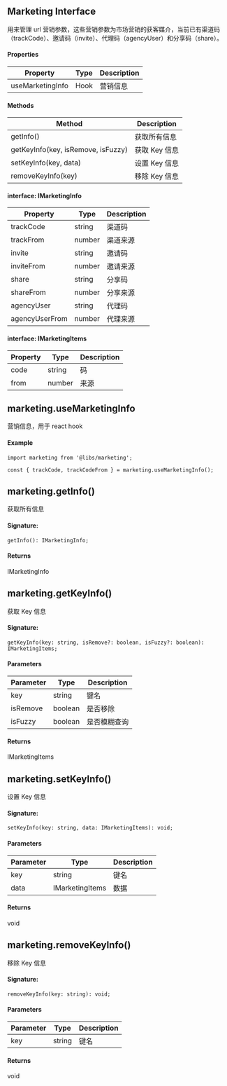 ## Marketing Interface

用来管理 url 营销参数，这些营销参数为市场营销的获客媒介，当前已有渠道码（trackCode）、邀请码（invite）、代理码（agencyUser）和分享码（share）。

#### Properties

| Property         | Type | Description |
| ---------------- | ---- | ----------- |
| useMarketingInfo | Hook | 营销信息    |

#### Methods

| Method                             | Description   |
| ---------------------------------- | ------------- |
| getInfo()                          | 获取所有信息  |
| getKeyInfo(key, isRemove, isFuzzy) | 获取 Key 信息 |
| setKeyInfo(key, data)              | 设置 Key 信息 |
| removeKeyInfo(key)                 | 移除 Key 信息 |

#### interface: IMarketingInfo

| Property       | Type   | Description |
| -------------- | ------ | ----------- |
| trackCode      | string | 渠道码      |
| trackFrom      | number | 渠道来源    |
| invite         | string | 邀请码      |
| inviteFrom     | number | 邀请来源    |
| share          | string | 分享码      |
| shareFrom      | number | 分享来源    |
| agencyUser     | string | 代理码      |
| agencyUserFrom | number | 代理来源    |

#### interface: IMarketingItems

| Property | Type   | Description |
| -------- | ------ | ----------- |
| code     | string | 码          |
| from     | number | 来源        |

## marketing.useMarketingInfo

营销信息，用于 react hook

#### Example

```
import marketing from '@libs/marketing';

const { trackCode, trackCodeFrom } = marketing.useMarketingInfo();
```

## marketing.getInfo()

获取所有信息

#### Signature:

```
getInfo(): IMarketingInfo;
```

#### Returns

IMarketingInfo

## marketing.getKeyInfo()

获取 Key 信息

#### Signature:

```
getKeyInfo(key: string, isRemove?: boolean, isFuzzy?: boolean): IMarketingItems;
```

#### Parameters

| Parameter | Type    | Description  |
| --------- | ------- | ------------ |
| key       | string  | 键名         |
| isRemove  | boolean | 是否移除     |
| isFuzzy   | boolean | 是否模糊查询 |

#### Returns

IMarketingItems

## marketing.setKeyInfo()

设置 Key 信息

#### Signature:

```
setKeyInfo(key: string, data: IMarketingItems): void;
```

#### Parameters

| Parameter | Type            | Description |
| --------- | --------------- | ----------- |
| key       | string          | 键名        |
| data      | IMarketingItems | 数据        |

#### Returns

void

## marketing.removeKeyInfo()

移除 Key 信息

#### Signature:

```
removeKeyInfo(key: string): void;
```

#### Parameters

| Parameter | Type   | Description |
| --------- | ------ | ----------- |
| key       | string | 键名        |

#### Returns

void
